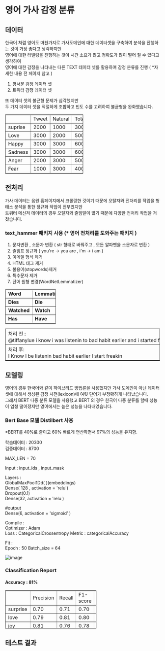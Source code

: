 # 영어 가사 감정 분류

## 데이터
한국어 처럼 영어도 마찬가지로 가사도메인에 대한 데이터셋을 구축하여 분석을 진행하는 것이 가장 좋다고 생각하지만 <br>
영어에 대한 라벨링을 진행하는 것이 시간 소요가 많고 정확도가 많이 떨어 질 수 있다고 생각하여<br>
영어에 대한 감정을 나타내는 다른 TEXT 데이터 셋를 활용하여 감정 분류를 진행 ( *자세한 내용 전 페이지 참고 )

1. 평서문 감정 데이터 셋
2. 트위터 감정 데이터 셋

또 데이터 셋의 불균형 문제가 심각했지만<br>
두 가지 데이터 셋을 적절하게 조합하고 빈도 수를 고려하여 불균형을 완화했습니다.

<table style="border-collapse: collapse; width: 50.3488%;" border="1" data-ke-align="alignLeft"><tbody><tr><td style="width: 13.1396%;">&nbsp;</td><td style="width: 12.6744%;"><span><span>Tweet</span></span></td><td style="width: 13.7209%;"><span><span>Natural</span></span></td><td style="width: 10.6977%;"><span><span>Total</span></span></td></tr><tr><td style="width: 13.1396%;"><span><span>suprise</span></span></td><td style="width: 12.6744%;"><span><span>2000</span></span></td><td style="width: 13.7209%;"><span><span>1000</span></span></td><td style="width: 10.6977%;"><span><span>3000</span></span></td></tr><tr><td style="width: 13.1396%;"><span><span>Love</span></span></td><td style="width: 12.6744%;"><span><span>3000</span></span></td><td style="width: 13.7209%;"><span><span>2000</span></span></td><td style="width: 10.6977%;"><span><span>5000</span></span></td></tr><tr><td style="width: 13.1396%;"><span><span>Happy</span></span></td><td style="width: 12.6744%;"><span><span>3000</span></span></td><td style="width: 13.7209%;"><span><span>3000</span></span></td><td style="width: 10.6977%;"><span><span>6000</span></span></td></tr><tr><td style="width: 13.1396%;"><span><span>Sadness</span></span></td><td style="width: 12.6744%;"><span><span>3000</span></span></td><td style="width: 13.7209%;"><span><span>3000</span></span></td><td style="width: 10.6977%;"><span><span>6000</span></span></td></tr><tr><td style="width: 13.1396%;"><span><span>Anger</span></span></td><td style="width: 12.6744%;"><span><span>2000</span></span></td><td style="width: 13.7209%;"><span><span>3000</span></span></td><td style="width: 10.6977%;"><span><span>5000</span></span></td></tr><tr><td style="width: 13.1396%;"><span><span>Fear</span></span></td><td style="width: 12.6744%;"><span><span>1000</span></span></td><td style="width: 13.7209%;"><span><span>3000</span></span></td><td style="width: 10.6977%;"><span><span>4000</span></span></td></tr></tbody></table>

## 전처리

가사 데이터는 음원 홈페이지에서 크롤링한 것이기 때문에 오탈자와 전처리를 작업을 형태소 분석을 통한 정규화 작업이 전부였지만 <br>
트위터 메신저 데이터의 경우 오탈자와 줄임말이 많기 때문에 다양한 전처리 작업을 거쳤습니다.

### text_hammer 패키지 사용 (* 영어 전처리를 도와주는 패키지 )

 1. 문자변환 , 소문자 변환 ( str 형태로 바꿔주고 , 모든 알파벳을 소문자로 변환 )
 2. 줄임표 정규화 ( you're -> you are , i'm -> i am )
 4. 이메일 형식 제거
 5. HTML 태그 제거
 6. 불용어(stopwords)제거
 7. 특수문자 제거
 8. 단어 원형 변경(WordNetLemmatizer)

<table style="border-collapse: collapse; width: 32.6744%;" border="1" data-ke-align="alignLeft" data-ke-style="style12"><tbody><tr><td style="width: 15.814%;"><b><span><span>Word</span></span></b></td><td style="width: 16.7442%;"><b><span><span>Lemmatized</span></span></b></td></tr><tr><td style="width: 15.814%;"><b><span><span>Dies</span></span></b></td><td style="width: 16.7442%;"><b><span><span>Die</span></span></b></td></tr><tr><td style="width: 15.814%;"><b><span><span>Watched</span></span></b></td><td style="width: 16.7442%;"><b><span><span>Watch</span></span></b></td></tr><tr><td style="width: 15.814%;"><b><span><span>Has</span></span></b></td><td style="width: 16.7442%;"><b><span><span>Have</span></span></b></td></tr></tbody></table>

<table style="border-collapse: collapse; width: 100%;" border="1" data-ke-align="alignLeft"><tbody><tr><td style="width: 100%;">처리&nbsp;전&nbsp;:<br>@tiffanylue&nbsp;i&nbsp;know&nbsp;i&nbsp;was&nbsp;listenin&nbsp;to&nbsp;bad&nbsp;habit&nbsp;earlier&nbsp;and&nbsp;i&nbsp;started&nbsp;freakin&nbsp;at&nbsp;his</td></tr><tr><td style="width: 100%;">처리&nbsp;후:<br>I&nbsp;Know&nbsp;I&nbsp;be&nbsp;listenin&nbsp;bad&nbsp;habit&nbsp;earlier&nbsp;I&nbsp;start&nbsp;freakin</td></tr></tbody></table>

## 모델링

영어의 경우 한국어와 같이 하이브리드 방법론을 사용했지만 가사 도메인이 아닌 데이터 셋에 대해서 생성된 감정 사전(lexicon)에 여럿 단어가 부정확하게 나타났습니다.<br>
그래서 BERT 다중 분류 모델을 사용했고 BERT 의 경우 한국어 다중 분류를 할때 성능이 엄청 떨어졌지만 영어에서는 높은 성능을 나타내었습니다.

### Bert Base 모델 Distilbert 사용<br>
*BERT를 40%로 줄이고 60% 빠르게 연산하면서 97%의 성능을 유지함.

학습데이터 : 20300<br>
검증데이터 : 8700<br>

MAX_LEN = 70<br>

Input : input_ids , input_mask <br>

Layers :<br>
GlobalMaxPool1Dd( )(embeddings) <br>
Dense( 128 , activation = 'relu') <br>
Dropout(0.1)<br>
Dense(32, activation = 'relu )<br>

#output<br>
Dense(6, activation = 'sigmoid’ )<br>

Compile :<br>
Optimizer : Adam<br>
Loss : CategoricalCrossentropy Metric : categoricalAccuracy<br>

Fit :<br>
Epoch : 50 Batch_size = 64<br>

![image](https://user-images.githubusercontent.com/23625693/126885838-7ed3455b-68c4-43b4-bab5-7fb73d3355f5.png)


### Classification Report

#### Accuracy : 81%

<table style="border-collapse: collapse; width: 58.8372%; height: 124px;" border="1" data-ke-align="alignLeft"><tbody><tr style="height: 18px;"><td style="width: 11.1628%; height: 18px;">&nbsp;</td><td style="width: 11.1628%; height: 18px;">Precision</td><td style="width: 12.5581%; height: 18px;">Recall</td><td style="width: 12.907%; height: 18px;">F1-score</td><td style="width: 11.0465%; height: 18px;">Support</td></tr><tr style="height: 16px;"><td style="width: 11.1628%; height: 16px;">surprise</td><td style="width: 11.1628%; height: 16px;">0.70</td><td style="width: 12.5581%; height: 16px;">0.71</td><td style="width: 12.907%; height: 16px;">0.70</td><td style="width: 11.0465%; height: 16px;">900</td></tr><tr style="height: 18px;"><td style="width: 11.1628%; height: 18px;">love</td><td style="width: 11.1628%; height: 18px;">0.79</td><td style="width: 12.5581%; height: 18px;">0.81</td><td style="width: 12.907%; height: 18px;">0.80</td><td style="width: 11.0465%; height: 18px;">1500</td></tr><tr style="height: 18px;"><td style="width: 11.1628%; height: 18px;">joy</td><td style="width: 11.1628%; height: 18px;">0.81</td><td style="width: 12.5581%; height: 18px;">0.76</td><td style="width: 12.907%; height: 18px;">0.78</td><td style="width: 11.0465%; height: 18px;">1800</td></tr><tr style="height: 18px;"><td style="width: 11.1628%; height: 18px;">sadness</td><td style="width: 11.1628%; height: 18px;">0.81</td><td style="width: 12.5581%; height: 18px;">0.81</td><td style="width: 12.907%; height: 18px;">0.81</td><td style="width: 11.0465%; height: 18px;">1800</td></tr><tr style="height: 18px;"><td style="width: 11.1628%; height: 18px;">anger</td><td style="width: 11.1628%; height: 18px;">0.86</td><td style="width: 12.5581%; height: 18px;">0.90</td><td style="width: 12.907%; height: 18px;">0.88</td><td style="width: 11.0465%; height: 18px;">1500</td></tr><tr style="height: 18px;"><td style="width: 11.1628%; height: 18px;">fear</td><td style="width: 11.1628%; height: 18px;">0.88</td><td style="width: 12.5581%; height: 18px;">0.88</td><td style="width: 12.907%; height: 18px;">0.88</td><td style="width: 11.0465%; height: 18px;">1200</td></tr></tbody></table>

## 테스트 결과
